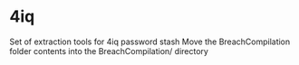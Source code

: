 # 4iq
Set of extraction tools for 4iq password stash
Move the BreachCompilation folder contents into the BreachCompilation/ directory
